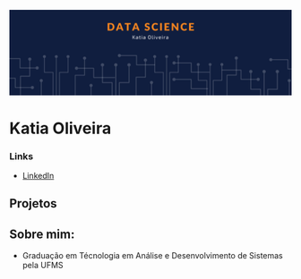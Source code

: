 ![banner](banner.png)

# Katia Oliveira

### Links

* [LinkedIn](https://www.linkedin.com/in/oliveirakatia23)


## Projetos

## Sobre mim:

* Graduação em Técnologia em Análise e Desenvolvimento de Sistemas pela UFMS



